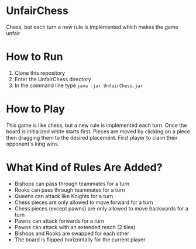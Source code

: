 # UnfairChess
Chess, but each turn a new rule is implemented which makes the game unfair

# How to Run
1. Clone this repository
2. Enter the UnfairChess directory
3. In the command line type `java -jar UnfairChess.jar`

# How to Play
This game is like chess, but a new rule is implemented each turn.
Once the board is initialized white starts first.
Pieces are moved by clicking on a piece then dragging them to the desired placement.
First player to claim their opponent's king wins.

# What Kind of Rules Are Added?
- Bishops can pass through teammates for a turn
- Rooks can pass through teammates for a turn
- Queens can attack like Knights for a turn
- Chess pieces are only allowed to move forward for a turn
- Chess pieces (except pawns) are only allowed to move backwards for a turn
- Pawns can attack forwards for a turn
- Pawns can attack with an extended reach (2 tiles)
- Bishops and Rooks are swapped for each other
- The board is flipped horizontally for the current player
